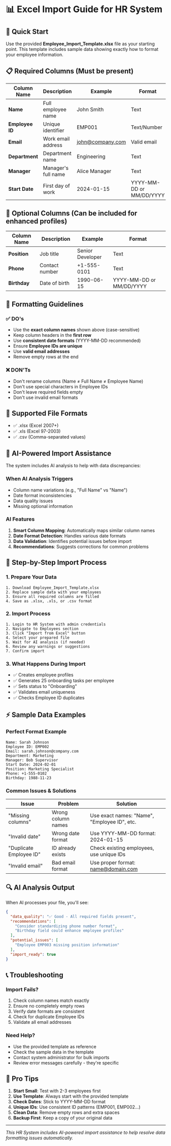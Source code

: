 # 📊 Excel Import Guide for HR System

## 🎯 Quick Start

Use the provided **Employee_Import_Template.xlsx** file as your starting point. This template includes sample data showing exactly how to format your employee information.

## 📋 Required Columns (Must be present)

| Column Name | Description | Example | Format |
|-------------|-------------|---------|--------|
| **Name** | Full employee name | John Smith | Text |
| **Employee ID** | Unique identifier | EMP001 | Text/Number |
| **Email** | Work email address | john@company.com | Valid email |
| **Department** | Department name | Engineering | Text |
| **Manager** | Manager's full name | Alice Manager | Text |
| **Start Date** | First day of work | 2024-01-15 | YYYY-MM-DD or MM/DD/YYYY |

## 🔧 Optional Columns (Can be included for enhanced profiles)

| Column Name | Description | Example | Format |
|-------------|-------------|---------|--------|
| **Position** | Job title | Senior Developer | Text |
| **Phone** | Contact number | +1-555-0101 | Text |
| **Birthday** | Date of birth | 1990-06-15 | YYYY-MM-DD or MM/DD/YYYY |

## 🎨 Formatting Guidelines

### ✅ DO's
- Use the **exact column names** shown above (case-sensitive)
- Keep column headers in the **first row**
- Use **consistent date formats** (YYYY-MM-DD recommended)
- Ensure **Employee IDs are unique**
- Use **valid email addresses**
- Remove empty rows at the end

### ❌ DON'Ts
- Don't rename columns (Name ≠ Full Name ≠ Employee Name)
- Don't use special characters in Employee IDs
- Don't leave required fields empty
- Don't use invalid email formats

## 📁 Supported File Formats
- ✅ .xlsx (Excel 2007+)
- ✅ .xls (Excel 97-2003) 
- ✅ .csv (Comma-separated values)

## 🤖 AI-Powered Import Assistance

The system includes AI analysis to help with data discrepancies:

### When AI Analysis Triggers
- Column name variations (e.g., "Full Name" vs "Name")
- Date format inconsistencies
- Data quality issues
- Missing optional information

### AI Features
1. **Smart Column Mapping**: Automatically maps similar column names
2. **Date Format Detection**: Handles various date formats
3. **Data Validation**: Identifies potential issues before import
4. **Recommendations**: Suggests corrections for common problems

## 🚀 Step-by-Step Import Process

### 1. Prepare Your Data
```
1. Download Employee_Import_Template.xlsx
2. Replace sample data with your employees
3. Ensure all required columns are filled
4. Save as .xlsx, .xls, or .csv format
```

### 2. Import Process
```
1. Login to HR System with admin credentials
2. Navigate to Employees section  
3. Click "Import from Excel" button
4. Select your prepared file
5. Wait for AI analysis (if needed)
6. Review any warnings or suggestions
7. Confirm import
```

### 3. What Happens During Import
- ✅ Creates employee profiles
- ✅ Generates 25 onboarding tasks per employee
- ✅ Sets status to "Onboarding"
- ✅ Validates email uniqueness
- ✅ Checks Employee ID duplicates

## ⚡ Sample Data Examples

### Perfect Format Example
```
Name: Sarah Johnson
Employee ID: EMP002
Email: sarah.johnson@company.com
Department: Marketing
Manager: Bob Supervisor
Start Date: 2024-02-01
Position: Marketing Specialist
Phone: +1-555-0102
Birthday: 1988-11-23
```

### Common Issues & Solutions

| Issue | Problem | Solution |
|-------|---------|----------|
| "Missing columns" | Wrong column names | Use exact names: "Name", "Employee ID", etc. |
| "Invalid date" | Wrong date format | Use YYYY-MM-DD format: 2024-01-15 |
| "Duplicate Employee ID" | ID already exists | Check existing employees, use unique IDs |
| "Invalid email" | Bad email format | Use proper format: name@domain.com |

## 🔍 AI Analysis Output

When AI processes your file, you'll see:

```json
{
  "data_quality": "✅ Good - All required fields present",
  "recommendations": [
    "Consider standardizing phone number format",
    "Birthday field could enhance employee profiles"
  ],
  "potential_issues": [
    "Employee EMP003 missing position information"
  ],
  "import_ready": true
}
```

## 📞 Troubleshooting

### Import Fails?
1. Check column names match exactly
2. Ensure no completely empty rows
3. Verify date formats are consistent
4. Check for duplicate Employee IDs
5. Validate all email addresses

### Need Help?
- Use the provided template as reference
- Check the sample data in the template
- Contact system administrator for bulk imports
- Review error messages carefully - they're specific

## 🎯 Pro Tips

1. **Start Small**: Test with 2-3 employees first
2. **Use Template**: Always start with the provided template
3. **Check Dates**: Stick to YYYY-MM-DD format
4. **Unique IDs**: Use consistent ID patterns (EMP001, EMP002...)
5. **Clean Data**: Remove empty rows and extra spaces
6. **Backup First**: Keep a copy of your original data

---
*This HR System includes AI-powered import assistance to help resolve data formatting issues automatically.*